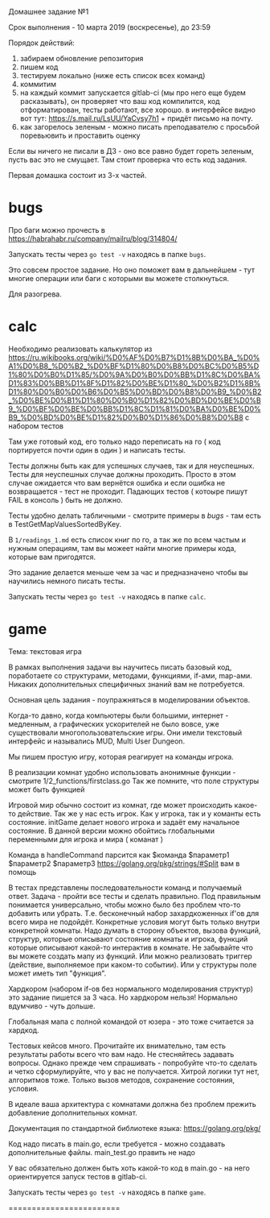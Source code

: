 Домашнее задание №1

Срок выполнения - 10 марта 2019 (воскресенье), до 23:59

Порядок действий:
1. забираем обновление репозитория
2. пишем код
3. тестируем локально (ниже есть список всех команд)
4. коммитим
5. на каждый коммит запускается gitlab-ci (мы про него еще будем расказывать), он проверяет что ваш код компилится, код отформатирован, тесты работают, все хорошо. в интерфейсе видно вот тут: https://s.mail.ru/LsUU/YaCvsy7h1 + придёт письмо на почту.
6. как загорелось зеленым - можно писать преподавателю с просьбой поревьювить и проставить оценку

Если вы ничего не писали в ДЗ - оно все равно будет гореть зеленым, пусть вас это не смущает. Там стоит проверка что есть код задания.

Первая домашка состоит из 3-х частей.

bugs
========================

Про баги можно прочесть в https://habrahabr.ru/company/mailru/blog/314804/

Запускать тесты через `go test -v` находясь в папке `bugs`.

Это совсем простое задание. Но оно поможет вам в дальнейшем - тут многие операции или баги с которыми вы можете столкнуться.

Для разогрева.

calc
========================

Необходимо реализовать калькулятор из https://ru.wikibooks.org/wiki/%D0%AF%D0%B7%D1%8B%D0%BA_%D0%A1%D0%B8_%D0%B2_%D0%BF%D1%80%D0%B8%D0%BC%D0%B5%D1%80%D0%B0%D1%85/%D0%9A%D0%B0%D0%BB%D1%8C%D0%BA%D1%83%D0%BB%D1%8F%D1%82%D0%BE%D1%80_%D0%B2%D1%8B%D1%80%D0%B0%D0%B6%D0%B5%D0%BD%D0%B8%D0%B9_%D0%B2_%D0%BE%D0%B1%D1%80%D0%B0%D1%82%D0%BD%D0%BE%D0%B9_%D0%BF%D0%BE%D0%BB%D1%8C%D1%81%D0%BA%D0%BE%D0%B9_%D0%BD%D0%BE%D1%82%D0%B0%D1%86%D0%B8%D0%B8 с набором тестов

Там уже готовый код, его только надо переписать на го ( код портируется почти один в один ) и написать тесты.

Тесты должны быть как для успешных случаев, так и для неуспешных.
Тесты для неуспешных случае должны проходить. Просто в этом случае ожидается что вам вернётся ошибка и если ошибка не возвращается - тест не проходит. Падающих тестов ( котоыре пишут FAIL в консоль ) быть не должно.

Тесты удобно делать табличными - смотрите примеры в *bugs* - там есть в TestGetMapValuesSortedByKey.

В `1/readings_1.md` есть список книг по го, а так же по всем частым и нужным операциям, там вы можеет найти многие примеры кода, которые вам пригодятся.

Это задание делается меньше чем за час и предназначено чтобы вы научились немного писать тесты. 

Запускать тесты через `go test -v` находясь в папке `calc`.

game
========================

Тема: текстовая игра

В рамках выполнения задачи вы научитесь писать базовый код, поработаете со структурами, методами, функциями, if-ами, map-ами. Никаких дополнительных специфичных знаний вам не потребуется.

Основная цель задания - поупражняться в моделировании объектов.

Когда-то давно, когда компьютеры были большими, интернет - медленным, а графических ускорителей не было вовсе, уже существовали многопользовательские игры. Они имели текстовый интерфейс и назывались MUD, Multi User Dungeon.

Мы пишем простую игру, которая реагирует на команды игрока.

В реализации комнат удобно использовать анонимные функции - смотрите 1/2_functions/firstclass.go
Так же помните, что поле структуры может быть функцией

Игровой мир обычно состоит из комнат, где может происходить какое-то действие.
Так же у нас есть игрок.
Как у игрока, так и у команты есть состояние.
initGame делает нового игрока и задаёт ему начальное состояние.
В данной версии можно обойтись глобальными переменными для игрока и мира ( команат )

Команда в handleCommand парсится как
$команда $параметр1 $параметр2 $параметр3
https://golang.org/pkg/strings/#Split вам в помощь

В тестах представлены последовательности команд и получаемый ответ.
Задача - пройти все тесты и сделать правильно.
Под правильным понимается универсально, чтобы можно было без проблем что-то добавить или убрать.
Т.е. бесконечный набор захардкоженных if'ов для всего мира не подойдёт.
Конкретные условия могут быть только внутри конкретной комнаты.
Надо думать в сторону объектов, вызова функций, структур, которые описывают состояние комнаты и игрока, функций которые описывают какой-то интерактив в комнате. Не забывайте что вы можете создать мапу из функций. Или можно реализовать триггер (действие, выполняемое при каком-то событии). Или у структуры поле может иметь тип "функция".

Хардкором (набором if-ов без нормального моделирования структур) это задание пишется за 3 часа. Но хардкором нельзя! Нормально вдумчиво - чуть дольше.

Глобальная мапа с полной командой от юзера - это тоже считается за хардкод.

Тестовых кейсов много. Прочитайте их внимательно, там есть результаты работы всего что вам надо.
Не стесняйтесь задавать вопросы.
Однако прежде чем спрашивать - попробуйте что-то сделать и четко сформулируйте, что у вас не получается.
Хитрой логики тут нет, алгоритмов тоже. Только вызов методов, сохранение состояния, условия.

В идеале ваша архитектура с комнатами должна без проблем прежить добавление дополнительных комнат.

Документация по стандартной библиотеке языка: https://golang.org/pkg/ 

Код надо писать в main.go, если требуется - можно создавать дополнительные файлы.
main_test.go править не надо

У вас обязательно должен быть хоть какой-то код в main.go - на него ориентируется запуск тестов в gitlab-ci.

Запускать тесты через `go test -v` находясь в папке `game`.

========================